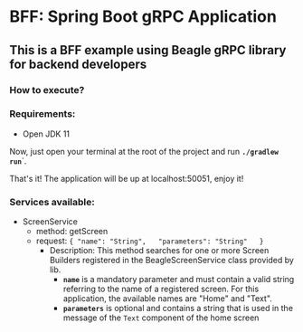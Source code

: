 # **BFF: Spring Boot gRPC Application**

## **This is a BFF example using Beagle gRPC library for backend developers**

### **How to execute?**
### **Requirements:**
- Open JDK 11
  
Now, just open your terminal at the root of the project and run **`./gradlew run`**`.

That's it! The application will be up at localhost:50051, enjoy it!

### **Services available:**

- ScreenService
  - method: getScreen
  - request: ```{
      "name": "String",  
      "parameters": "String"  
    }```
    - Description: This method searches for one or more Screen Builders registered in the BeagleScreenService class provided by lib.   
      - **`name`** is a mandatory parameter and must contain a valid string referring to the name of a registered screen. For this application, the available names are "Home" and "Text".
      - **`parameters`** is optional and contains a string that is used in the message of the `Text` component of the home screen
    
